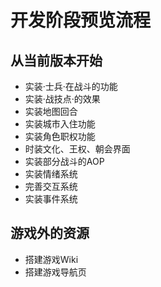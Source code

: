 # 开发阶段预览流程

##  从当前版本开始
- 实装·士兵·在战斗的功能
- 实装·战技点·的效果
- 实装地图回合
- 实装城市入住功能
- 实装角色职权功能
- 时装文化、王权、朝会界面
- 实装部分战斗的AOP
- 实装情绪系统
- 完善交互系统
- 实装事件系统

## 游戏外的资源
- 搭建游戏Wiki
- 搭建游戏导航页